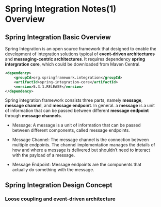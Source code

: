 # Spring Integration Notes(1) Overview 



## Spring Integration Basic Overview

Spring Integration is an open source framework that designed to enable the development of integration solutions typical of **event-driven architectures** and **messaging-centric architectures**. It requires dependency **spring intergration core**, which could be downloaded from Maven Central. 

```xml
<dependency>
    <groupId>org.springframework.integration</groupId>
    <artifactId>spring-integration-core</artifactId>
    <version>5.3.1.RELEASE</version>
</dependency>
```

Spring integration framework consists three parts, namely **message**, **message channel**, and **message endpoint**. In general. a **message** is a unit of information that can be passed between different **message endpoint** through **message channels**.


- Message: A message is a unit of information that can be passed between different components, called message endpoints.

- Message Channel: The message channel is the connection between multiple endpoints. The channel implementation manages the details of how and where a message is delivered but shouldn’t need to interact with the payload of a message.

- Message Endpoint: Message endpoints are the components that actually do something with the message.

## Spring Integration Design Concept

### Loose coupling and event-driven architecture





